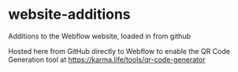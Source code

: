 # website-additions
Additions to the Webflow website, loaded in from github

Hosted here from GitHub directly to Webflow to enable the QR Code Generation tool at https://karma.life/tools/qr-code-generator
